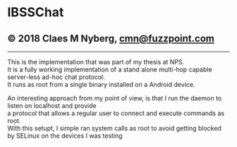 # IBSSChat
## ©️ 2018 Claes M Nyberg, cmn@fuzzpoint.com

---
This is the implementation that was part of my thesis at NPS.  
It is a fully working implementation of a stand alone multi-hop capable server-less ad-hoc chat protocol.   
It runs as root from a single binary installed on a Android device.  

An interesting approach from my point of view, is that I run the daemon to listen on localhost and provide  
a protocol that allows a regular user to connect and execute commands as root.  
With this setupt, I simple ran system calls as root to avoid getting blocked by SELinux on the devices I was testing

